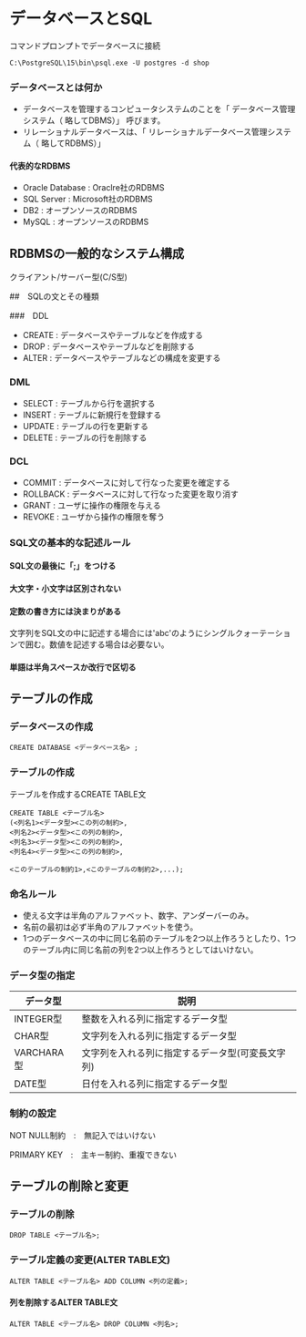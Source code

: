 # データベースとSQL

コマンドプロンプトでデータベースに接続
```
C:\PostgreSQL\15\bin\psql.exe -U postgres -d shop
```

### データベースとは何か

- データベースを管理するコンピュータシステムのことを「 データベース管理システム（ 略してDBMS）」 呼びます。
- リレーショナルデータベースは、「 リレーショナルデータベース管理システム（ 略してRDBMS）」

#### 代表的なRDBMS
- Oracle Database : Oraclre社のRDBMS
- SQL Server : Microsoft社のRDBMS
- DB2 : オープンソースのRDBMS
- MySQL : オープンソースのRDBMS

## RDBMSの一般的なシステム構成

クライアント/サーバー型(C/S型)

##　SQLの文とその種類

###　DDL

- CREATE : データベースやテーブルなどを作成する
- DROP : データベースやテーブルなどを削除する
- ALTER : データベースやテーブルなどの構成を変更する

### DML

- SELECT : テーブルから行を選択する
- INSERT : テーブルに新規行を登録する
- UPDATE : テーブルの行を更新する
- DELETE : テーブルの行を削除する

### DCL

- COMMIT : データベースに対して行なった変更を確定する
- ROLLBACK : データベースに対して行なった変更を取り消す
- GRANT : ユーザに操作の権限を与える
- REVOKE : ユーザから操作の権限を奪う

### SQL文の基本的な記述ルール

#### SQL文の最後に「;」をつける

#### 大文字・小文字は区別されない

#### 定数の書き方には決まりがある

文字列をSQL文の中に記述する場合には'abc'のようにシングルクォーテーションで囲む。数値を記述する場合は必要ない。

#### 単語は半角スペースか改行で区切る

## テーブルの作成

### データベースの作成

```
CREATE DATABASE <データベース名> ;
```

### テーブルの作成

テーブルを作成するCREATE TABLE文
```
CREATE TABLE <テーブル名>
(<列名1><データ型><この列の制約>,
<列名2><データ型><この列の制約>,
<列名3><データ型><この列の制約>,
<列名4><データ型><この列の制約>,

<このテーブルの制約1>,<このテーブルの制約2>,...);
```

### 命名ルール

- 使える文字は半角のアルファベット、数字、アンダーバーのみ。
- 名前の最初は必ず半角のアルファベットを使う。
- 1つのデータベースの中に同じ名前のテーブルを2つ以上作ろうとしたり、1つのテーブル内に同じ名前の列を2つ以上作ろうとしてはいけない。

### データ型の指定

| データ型 | 説明 |
---- | ----
| INTEGER型 | 整数を入れる列に指定するデータ型 |
| CHAR型 | 文字列を入れる列に指定するデータ型 |
| VARCHARA型 | 文字列を入れる列に指定するデータ型(可変長文字列) |
| DATE型 | 日付を入れる列に指定するデータ型 |

### 制約の設定

NOT NULL制約　:　無記入ではいけない

PRIMARY KEY　:　主キー制約、重複できない


## テーブルの削除と変更

### テーブルの削除


```
DROP TABLE <テーブル名>;
```

### テーブル定義の変更(ALTER TABLE文)

```
ALTER TABLE <テーブル名> ADD COLUMN <列の定義>;
```

#### 列を削除するALTER TABLE文

```
ALTER TABLE <テーブル名> DROP COLUMN <列名>;
```

